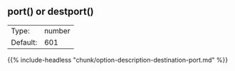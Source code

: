 ---
---
<!-- DISCLAIMER: This file is based on the syslog-ng Open Source Edition documentation https://github.com/balabit/syslog-ng-ose-guides/commit/2f4a52ee61d1ea9ad27cb4f3168b95408fddfdf2 and is used under the terms of The syslog-ng Open Source Edition Documentation License. The file has been modified by Axoflow. -->

## port() or destport()

|          |        |
| -------- | ------ |
| Type:    | number |
| Default: | 601    |

{{% include-headless "chunk/option-description-destination-port.md" %}}

